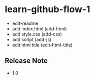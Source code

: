 # learn-github-flow-1

- edit-readme
- add index.html (add-html)
- add style.css (add-css)
- add script (add-js)
- edit html title (edit-html-title)

## Release Note
- 1.0

